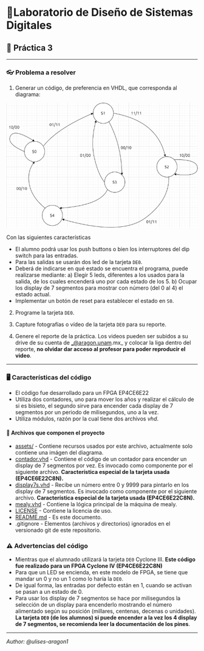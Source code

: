 # 📐Laboratorio de Diseño de Sistemas Digitales
## 📝 Práctica 3
---

### 👓 Problema a resolver

1. Generar un código, de preferencia en VHDL, que corresponda al diagrama:

![Mealy Machine!](/assets/images/diagram.png "Mealy Machine")

Con las siguientes características
- El alumno podrá usar los push buttons o bien los interruptores del dip switch para las entradas.
- Para las salidas se usarán dos led de la tarjeta `DE0`.
- Deberá de indicarse en qué estado se encuentra el programa, puede realizarse mediante: a) Elegir 5 leds, diferentes a los usados para la salida, de los cuales encenderá uno por cada estado de los 5. b) Ocupar los display de 7 segmentos para mostrar con número (del 0 al 4) el estado actual.
- Implementar un botón de reset para establecer el estado en `S0`.

2. Programe la tarjeta `DE0`.

3. Capture fotografías o vídeo de la tarjeta `DE0` para su reporte.

4. Genere el reporte de la práctica. Los videos pueden ser subidos a su drive de su cuenta de _@aragon.unam.mx_ y colocar la liga dentro del reporte, **no olvidar dar acceso al profesor para poder reproducir el video**.

---

### 🖥️ Características del código
- El código fue desarrollado para un FPGA EP4CE6E22
- Utiliza dos contadores, uno para mover los años y realizar el cálculo de si es bisieto, el segundo sirve para encender cada display de 7 segmentos por un periodo de milisegundos, uno a la vez.
- Utiliza módulos, razón por la cual tiene dos archivos _vhd_.

#### 🧩 Archivos que componen el proyecto
- [assets/](/assets/) - Contiene recursos usados por este archivo, actualmente solo contiene una imágen del diagrama.
- [contador.vhd](/contador.vhd) - Contiene el código de un contador para encender un display de 7 segmentos por vez. Es invocado como componente por el siguiente archivo. **Característica especial de la tarjeta usada (EP4CE6E22C8N).**
- [display7s.vhd](/display7s.vhd) - Recibe un número entre 0 y 9999 para pintarlo en los display de 7 segmentos. Es invocado como componente por el siguiente archivo. **Característica especial de la tarjeta usada (EP4CE6E22C8N).**
- [mealy.vhd](/mealy.vhd) - Contiene la lógica principal de la máquina de mealy.
- [LICENSE](/LICENSE) - Contiene la licencia de uso.
- [README.md](/README.md) - Es este documento.
- .gitignore - Elementos (archivos y directorios) ignorados en el versionado git de este repositorio.

### ⚠ Advertencias del código

- Mientras que el alumnado utilizará la tarjeta `DE0` Cyclone III. **Este código fue realizado para un FPGA Cyclone IV (EP4CE6E22C8N)**
- Para que un LED se encienda, en este modelo de FPGA, se tiene que mandar un 0 y no un 1 como lo haría la `DE0`.
- De igual forma, las entradas por defecto están en 1, cuando se activan se pasan a un estado de 0.
- Para usar los display de 7 segmentos se hace por milisegundos la selección de un display para encenderlo mostrando el número alimentado según su posición (millares, centenas, decenas o unidades). **La tarjeta `DE0` (de los alumnos) si puede encender a la vez los 4 display de 7 segmentos, se recomienda leer la documentación de los pines**.

---

_Author: @ulises-aragon1_